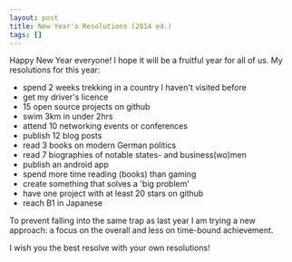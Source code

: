 ```yaml
---
layout: post
title: New Year's Resolutions (2014 ed.)
tags: []
---
```


Happy New Year everyone! I hope it will be a fruitful year for all of us. My resolutions for this year:

- spend 2 weeks trekking in a country I haven't visited before
- get my driver's licence
- 15 open source projects on github
- swim 3km in under 2hrs
- attend 10 networking events or conferences
- publish 12 blog posts
- read 3 books on modern German politics
- read 7 biographies of notable states- and business(wo)men
- publish an android app
- spend more time reading (books) than gaming
- create something that solves a 'big problem'
- have one project with at least 20 stars on github
- reach B1 in Japanese

To prevent falling into the same trap as last year I am trying a new approach: a focus on the overall and less on time-bound achievement.

I wish you the best resolve with your own resolutions!